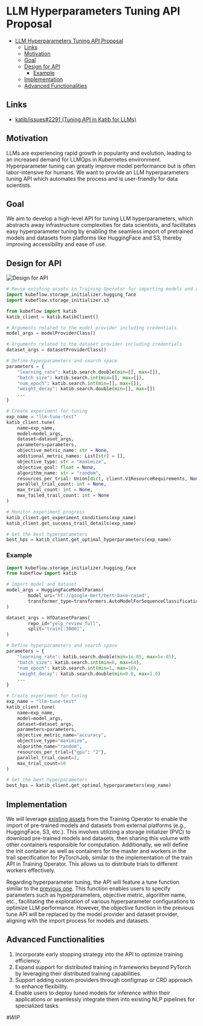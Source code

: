 # LLM Hyperparameters Tuning API Proposal

- [LLM Hyperparameters Tuning API Proposal](#llm-hyperparameters-tuning-api-proposal)
  * [Links](#links)
  * [Motivation](#motivation)
  * [Goal](#goal)
  * [Design for API](#design-for-api)
    + [Example](#example)
  * [Implementation](#implementation)
  * [Advanced Functionalities](#advanced-functionalities)

## Links

- [katib/issues#2291 (Tuning API in Katib for LLMs)](https://github.com/kubeflow/katib/issues/2291)

## Motivation

LLMs are experiencing rapid growth in popularity and evolution, leading to an increased demand for LLMOps in Kubernetes environment. Hyperparameter tuning can greatly improve model performance but is often labor-intensive for humans. We want to provide an LLM hyperparameters tuning API which automates the process and is user-friendly for data scientists.

## Goal

We aim to develop a high-level API for tuning LLM hyperparameters, which abstracts away infrastructure complexities for data scientists, and facilitates easy hyperparameter tuning by enabling the seamless import of pretrained models and datasets from platforms like HuggingFace and S3, thereby improving accessibility and ease of use.

## Design for API

![Design for API](https://github.com/helenxie-bit/kubeflow/blob/1cdff9f77d68df824bea128e419dc612e172173b/design_api.jpg)

```python
# Reuse existing assets in Training Operator for importing models and datasets
import kubeflow.storage_initializer.hugging_face
import kubeflow.storage_initializer.s3

from kubeflow import katib
katib_client = katib.KatibClient()

# Arguments related to the model provider including credentials
model_args = modelProviderClass()

# Arguments related to the dataset provider including credentials 
dataset_args = datasetProviderClass()

# Define hyperparameters and search space
parameters = {
	"learning_rate": katib.search.double(min=[], max=[]),
	"batch_size": katib.search.int(min=[], max=[]),
	"num_epoch": katib.search.int(min=[], max=[]),
	"weight_decay": katib.search.double(min=[], max=[])
	...
}

# Create experiment for tuning
exp_name = "llm-tune-test"
katib_client.tune(
	name=exp_name,
	model=model_args,
	dataset=dataset_args,
	parameters=parameters, 
	objective_metric_name: str = None,
	additional_metric_names: List[str] = [],
	objective_type: str = "maximize", 
	objective_goal: float = None,
	algorithm_name: str = "random",
	resources_per_trial: Union[dict, client.V1ResourceRequirements, None] = None, 
	parallel_trial_count: int = None,
	max_trial_count: int = None,
	max_failed_trail_count: int = None
)

# Monitor experiment progress
katib_client.get_experiment_conditions(exp_name)
katib_client.get_success_trail_details(exp_name)

# Get the best hyperparameters
best_hps = katib_client.get_optimal_hyperparameters(exp_name)
```

### Example

```python
import kubeflow.storage_initializer.hugging_face
from kubeflow import katib

# Import model and dataset
model_args = HuggingFaceModelParams(
        model_uri="hf://google-bert/bert-base-cased",
        transformer_type=transformers.AutoModelForSequenceClassification,
)

dataset_args = HfDatasetParams(
        repo_id="yelp_review_full",
        split="train[:3000]",
)

# Define hyperparameters and search space
parameters = {
	"learning_rate": katib.search.double(min=1e-05, max=5e-05),
	"batch_size": katib.search.int(min=8, max=64),
	"num_epoch": katib.search.int(min=1, max=10),
	"weight_decay": katib.search.double(min=0.0, max=1.0)
	...
}

# Create experiment for tuning
exp_name = "llm-tune-test"
katib_client.tune(
	name=exp_name,
	model=model_args, 
	dataset=dataset_args, 
	parameters=parameters, 
	objective_metric_name="accuracy", 
	objective_type="maximize", 
	algorithm_name="random",
	resources_per_trial={"gpu": "2"},
	parallel_trial_count=2,
	max_trial_count=50
)

# Get the best hyperparameters
best_hps = katib_client.get_optimal_hyperparameters(exp_name)
```

## Implementation

We will leverage [existing assets](https://github.com/kubeflow/training-operator/tree/687f0c9d2f5cf5dcc97dec87c869ec7f1309d07c/sdk/python/kubeflow/storage_initializer) from the Training Operator to enable the import of pre-trained models and datasets from external platforms (e.g., HuggingFace, S3, etc.). This involves utilizing a storage initializer (PVC) to download pre-trained models and datasets, then sharing this volume with other containers responsible for computation. Additionally, we will define the init container as well as containers for the master and workers in the trail specification for PyTorchJob, similar to the implementation of the train API in Training Operator. This allows us to distribute trials to different workers effectively.

Regarding hyperparameter tuning, the API will feature a tune function similar to the [previous one](https://github.com/kubeflow/katib/tree/master/sdk/python/v1beta1). This function enables users to specify parameters such as hyperparameters, objective metric, algorithm name, etc., facilitating the exploration of various hyperparameter configurations to optimize LLM performance. However, the objective function in the previous tune API will be replaced by the model provider and dataset provider, aligning with the import process for models and datasets.

## Advanced Functionalities

1. Incorporate early stopping strategy into the API to optimize training efficiency.
2. Expand support for distributed training in frameworks beyond PyTorch by leveraging their distributed training capabilities.
3. Support adding custom providers through configmap or CRD approach to enhance flexibility.
4. Enable users to deploy tuned models for inference within their applications or seamlessly integrate them into existing NLP pipelines for specialized tasks.

_#WIP_

